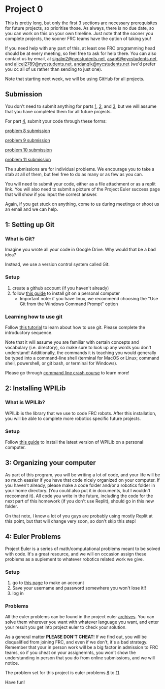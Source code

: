 # Project 0

This is pretty long, but only the first 3 sections are necessary prerequisites for future projects, so prioritise those. As always, there is no due date, so you can work on this on your own timeline. Just note that the sooner you complete projects, the sooner FRC teams have the option of taking you!

If you need help with any part of this, at least one FRC programming head should be at every meeting, so feel free to ask for help there. You can also contact us by email, at sigalm2@nycstudents.net, asap6@nycstudents.net, and alicel2789@nycstudents.net, andanqik@nycstudents.net (we'd prefer you cc all of us rather than sending to just one).

Note that starting next week, we will be using GitHub for all projects.

## Submission

You don't need to submit anything for parts [1](#1-setting-up-git), [2](#2-installing-wpilib), and [3](#3-organizing-your-computer), but we will assume that you have completed them for all future projects.

For part [4](#4-euler-problems), submit your code through these forms:

[problem 8 submission](https://forms.gle/LyqHTr19krnMAnM87)

[problem 9 submission](https://forms.gle/P8waxsBCAvAHCbgaA)

[problem 10 submission](https://forms.gle/iei2hu2msQpZoK2z6)

[problem 11 submission](https://forms.gle/ufkSyZziApBprFy19)

The submissions are for individual problems. We encourage you to take a stab at all of them, but feel free to do as many or as few as you can.

You will need to submit your code, either as a file attachment or as a replit link. You will also need to submit a picture of the Project Euler success page that will show if you input the correct answer.

Again, if you get stuck on anything, come to us during meetings or shoot us an email and we can help.

## 1: Setting up Git

### What is Git?

Imagine you wrote all your code in Google Drive. Why would that be a bad idea?

Instead, we use a version control system called Git.

### Setup
1. create a github account (if you haven't already)
2. follow [this guide](https://github.com/git-guides/install-git) to install git on a personal computer
    - Important note: if you have linux, we recommend choosing the "Use Git from the Windows Command Prompt" option

### Learning how to use git
Follow [this tutorial](https://learngitbranching.js.org/) to learn about how to use git. Please complete the introductory sequence.

Note that it will assume you are familiar with certain concepts and vocabulary (i.e. directory), so make sure to look up any words you don't understand! Additionally, the commands it is teaching you would generally be typed into a command-line shell (terminal for MacOS or Linux; command shell, powershell, or git bash, or terminal for Windows).

Please go through [command line crash course](https://developer.mozilla.org/en-US/docs/Learn/Tools_and_testing/Understanding_client-side_tools/Command_line) to learn more!

## 2: Installing WPILib

### What is WPILib?
WPILib is the library that we use to code FRC robots. After this installation, you will be able to complete more robotics specific future projects.

### Setup
Follow [this guide](https://docs.wpilib.org/en/latest/docs/zero-to-robot/step-2/wpilib-setup.html) to install the latest version of WPILib on a personal computer.

## 3: Organizing your computer
As part of this program, you will be writing a lot of code, and your life will be so much eaasier if you have that code nicely organized on your computer. If you haven't already, please make a code folder and/or a robotics folder in your home directory. (You could also put it in documents, but I wouldn't reccomend it). All code you write in the future, including the code for the next part of this homework (if you don't use Replit), should go in this new folder.

On that note, I know a lot of you guys are probably using mostly Replit at this point, but that will change very soon, so don't skip this step!

## 4: Euler Problems
Project Euler is a series of math/computational problems meant to be solved with code. It's a great resource, and we will on occasion assign these problems as a suplement to whatever robotics related work we give.

### Setup
1. go to [this page](https://projecteuler.net/register) to make an account
2. Save your username and password somewhere you won't lose it!!
3. log in

### Problems
All the euler problems can be found in the project euler [archives](https://projecteuler.net/archives). You can solve them wherever you want with whatever language you want, and enter your result you get into project euler to check your solution.

As a general matter **PLEASE DON'T CHEAT**! If we find out, you will be disqualified from joining FRC, and even if we don't, it's a bad strategy. Remember that your in person work will be a big factor in admission to FRC teams, so if you cheat on your assignemnts, you won't show the understanding in person that you do from online submissions, and we will notice.

The problem set for this project is euler problems [8](https://projecteuler.net/problem=8) to [11](https://projecteuler.net/problem=11).

Have fun!
